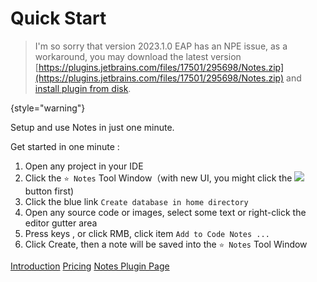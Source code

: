 # Quick Start
[//]: # (<excerpt>Setup and Use Notes in One Minutes.</excerpt>)

> I'm so sorry that version 2023.1.0 EAP has an NPE issue,   as a workaround, you may download the latest version [https://plugins.jetbrains.com/files/17501/295698/Notes.zip](https://plugins.jetbrains.com/files/17501/295698/Notes.zip) and [install plugin from disk](Install.md#download-and-install-plugin-from-disk). 

{style="warning"}

Setup and use Notes in just one minute.

Get started in one minute
:
1. Open any project in your IDE
2. Click the `⭐ Notes` Tool Window（with new UI, you might click the ![](moreHorizontal@20x20.svg) button first)
3.  Click the blue link `Create database in home directory`
4. Open any source code or images, select some text or right-click the editor gutter area
5. Press keys <shortcut key="$AddNotes" />, <shortcut key="ShowIntentionActions" /> or click RMB, click item `Add to Code Notes ...`
6. Click <control>Create</control>, then a note will be saved into the `⭐ Notes` Tool Window


<seealso style="cards">
       <category ref="how-to">
           <a href="Introduction.md">Introduction</a>
           <a href="Pricing.md" >Pricing</a>
       </category>
       <category ref="ext">
           <a href="https://plugins.jetbrains.com/plugin/17501-notes/" summary="Notes on the JetBrains Marketplace">Notes Plugin Page</a>
       </category>
</seealso>